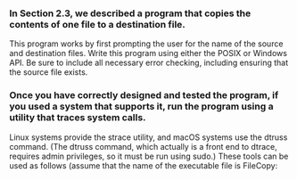 ### In Section 2.3, we described a program that copies the contents of one file to a destination file. 
This program works by first prompting the user for the name of the source and destination files. 
Write this program using either the POSIX or Windows API. 
Be sure to include all necessary error checking, including ensuring that the source file exists.

### Once you have correctly designed and tested the program, if you used a system that supports it, run the program using a utility that traces system calls. 
Linux systems provide the strace utility, and macOS systems use the dtruss command. (The dtruss command, which actually is a front end to dtrace, requires admin privileges, so it must be run using sudo.) 
These tools can be used as follows (assume that the name of the executable file is FileCopy:

